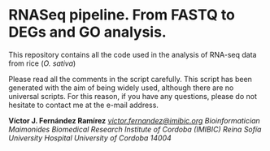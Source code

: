 # RNASeq pipeline. From FASTQ to DEGs and GO analysis.
This repository contains all the code used in the analysis of RNA-seq data from rice (_O. sativa_)


Please read all the comments in the script carefully. This script has been generated with the aim of being widely used, although there are no universal scripts. For this reason, if you have any questions, please do not hesitate to contact me at the e-mail address.

**Víctor J. Fernández Ramírez**
*victor.fernandez@imibic.org*
*Bioinformatician*
*Maimonides Biomedical Research Institute of Cordoba (IMIBIC)*
*Reina Sofía University Hospital*
*University of Cordoba*
*14004*
